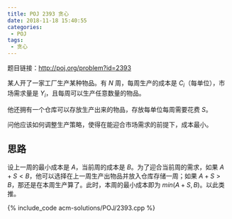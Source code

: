 ```yaml
---
title: POJ 2393 贪心
date: 2018-11-18 15:40:55
categories:
 - POJ
tags:
 - 贪心
---
```


题目链接：http://poj.org/problem?id=2393

某人开了一家工厂生产某种物品。有 $N$ 周，每周生产的成本是 $C_i$（每单位），市场需求量是 $Y_i$，且每周可以生产任意数量的物品。

他还拥有一个仓库可以存放生产出来的物品，存放每单位每周需要花费 $S$。

问他应该如何调整生产策略，使得在能迎合市场需求的前提下，成本最小。

<!-- more -->

## 思路

设上一周的最小成本是 $A$，当前周的成本是 $B$。为了迎合当前周的需求，如果 $A + S < B$，他可以选择在上一周生产出物品并放入仓库存储一周；如果 $A + S > B$，那还是在本周生产算了。此时，本周的最小成本即为 $min(A+S, B)$。以此类推。

{% include_code acm-solutions/POJ/2393.cpp %}
